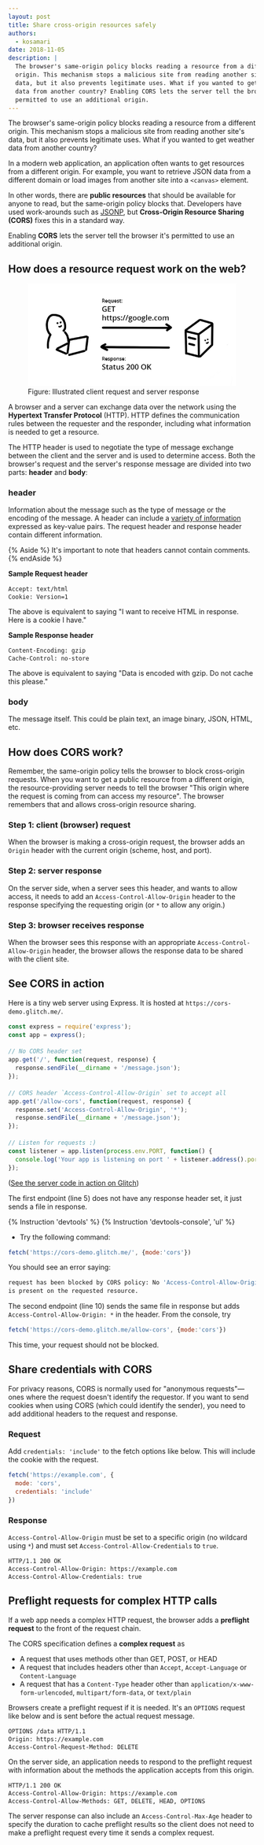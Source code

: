 ```yaml
---
layout: post
title: Share cross-origin resources safely
authors:
  - kosamari
date: 2018-11-05
description: |
  The browser's same-origin policy blocks reading a resource from a different
  origin. This mechanism stops a malicious site from reading another site's
  data, but it also prevents legitimate uses. What if you wanted to get weather
  data from another country? Enabling CORS lets the server tell the browser it's
  permitted to use an additional origin.
---
```


The browser's same-origin policy blocks reading a resource from a different
origin. This mechanism stops a malicious site from reading another site's data,
but it also prevents legitimate uses. What if you wanted to get weather data
from another country?

In a modern web application, an application often wants to get resources from a
different origin. For example, you want to retrieve JSON data from a different
domain or load images from another site into a `<canvas>` element.

In other words, there are **public resources** that should be available for
anyone to read, but the same-origin policy blocks that. Developers have used
work-arounds such as
[JSONP](https://stackoverflow.com/questions/2067472/what-is-jsonp-all-about),
but **Cross-Origin Resource Sharing (CORS)** fixes this in a standard way.

Enabling **CORS** lets the server tell the browser it's permitted to use an
additional origin.

## How does a resource request work on the web?

<figure class="w-figure w-figure--inline-right">
  <img src="./request_response.png" alt="request and response">
  <figcaption class="w-figcaption">
    Figure: Illustrated client request and server response
  </figcaption>
</figure>

A browser and a server can exchange data over the network using the **Hypertext
Transfer Protocol** (HTTP). HTTP defines the communication rules between the
requester and the responder, including what information is needed to get a
resource.

The HTTP header is used to negotiate the type of message exchange between the
client and the server and is used to determine access. Both the browser's
request and the server's response message are divided into two parts: **header**
and **body**:

### header

Information about the message such as the type of message or the encoding of the
message. A header can include a
[variety of information](https://en.wikipedia.org/wiki/List_of_HTTP_header_fields)
expressed as key-value pairs. The request header and response header contain
different information.

{% Aside %}
It's important to note that headers cannot contain comments.
{% endAside %}

**Sample Request header**

```text
Accept: text/html
Cookie: Version=1
```

The above is equivalent to saying "I want to receive HTML in response. Here is
a cookie I have."

**Sample Response header**

```text
Content-Encoding: gzip
Cache-Control: no-store
```

The above is equivalent to saying "Data is encoded with gzip. Do not cache this
please."

### body

The message itself. This could be plain text, an image binary, JSON, HTML, etc.

## How does CORS work?

Remember, the same-origin policy tells the browser to block cross-origin
requests. When you want to get a public resource from a different
origin, the resource-providing server needs to tell the browser "This origin
where the request is coming from can access my resource". The browser remembers that
and allows cross-origin resource sharing.

### Step 1: client (browser) request

When the browser is making a cross-origin request, the browser adds an `Origin`
header with the current origin (scheme, host, and port).

### Step 2: server response

On the server side, when a server sees this header, and wants to allow access,
it needs to add an `Access-Control-Allow-Origin` header to the response
specifying the requesting origin (or `*` to allow any origin.)

### Step 3: browser receives response

When the browser sees this response with an appropriate
`Access-Control-Allow-Origin` header, the browser allows the response data to be
shared with the client site.

## See CORS in action

Here is a tiny web server using Express. It is hosted at
`https://cors-demo.glitch.me/`.

```js
const express = require('express');
const app = express();

// No CORS header set
app.get('/', function(request, response) {
  response.sendFile(__dirname + '/message.json');
});

// CORS header `Access-Control-Allow-Origin` set to accept all
app.get('/allow-cors', function(request, response) {
  response.set('Access-Control-Allow-Origin', '*');
  response.sendFile(__dirname + '/message.json');
});

// Listen for requests :)
const listener = app.listen(process.env.PORT, function() {
  console.log('Your app is listening on port ' + listener.address().port);
});
```

([See the server code in action on Glitch](https://glitch.com/edit/#!/cors-demo?path=server.js))

The first endpoint (line 5) does not have any response header set, it just sends
a file in response.

{% Instruction 'devtools' %}
{% Instruction 'devtools-console', 'ul' %}
- Try the following command:

```js
fetch('https://cors-demo.glitch.me/', {mode:'cors'})
```

You should see an error saying:

```bash
request has been blocked by CORS policy: No 'Access-Control-Allow-Origin' header
is present on the requested resource.
```

The second endpoint (line 10) sends the same file in response but adds
`Access-Control-Allow-Origin: *` in the header. From the console, try

```js
fetch('https://cors-demo.glitch.me/allow-cors', {mode:'cors'})
```

This time, your request should not be blocked.

## Share credentials with CORS

For privacy reasons, CORS is normally used for "anonymous requests"—ones where
the request doesn't identify the requestor. If you want to send cookies when
using CORS (which could identify the sender), you need to add additional headers
to the request and response.

### Request

Add `credentials: 'include'` to the fetch options like below. This will include
the cookie with the request.

```js
fetch('https://example.com', {
  mode: 'cors',
  credentials: 'include'
})
```

### Response

`Access-Control-Allow-Origin` must be set to a specific origin (no wildcard
using `*`) and must set `Access-Control-Allow-Credentials` to `true`.

```text
HTTP/1.1 200 OK
Access-Control-Allow-Origin: https://example.com
Access-Control-Allow-Credentials: true
```

## Preflight requests for complex HTTP calls

If a web app needs a complex HTTP request, the browser adds a **preflight
request** to the front of the request chain.

The CORS specification defines a **complex request** as

- A request that uses methods other than GET, POST, or HEAD
- A request that includes headers other than `Accept`, `Accept-Language` or
  `Content-Language`
- A request that has a `Content-Type` header other than
  `application/x-www-form-urlencoded`, `multipart/form-data`, or `text/plain`

Browsers create a preflight request if it is needed. It's an `OPTIONS` request
like below and is sent before the actual request message.

```text
OPTIONS /data HTTP/1.1
Origin: https://example.com
Access-Control-Request-Method: DELETE
```

On the server side, an application needs to respond to the preflight request
with information about the methods the application accepts from this origin.

```text
HTTP/1.1 200 OK
Access-Control-Allow-Origin: https://example.com
Access-Control-Allow-Methods: GET, DELETE, HEAD, OPTIONS
```

The server response can also include an `Access-Control-Max-Age` header to
specify the duration to cache preflight results so the client does not need to
make a preflight request every time it sends a complex request.

